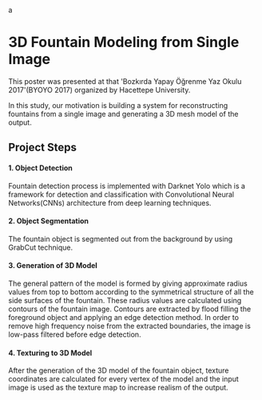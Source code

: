 a                   
# 3D Fountain Modeling from Single Image

This poster was presented at that 'Bozkırda Yapay Öğrenme Yaz Okulu 2017'(BYOYO 2017) organized by Hacettepe University.

In this study, our motivation is building a system for reconstructing fountains from a single image and generating a 3D mesh model of the output.

## Project Steps

#### 1. Object Detection                                                                                                                 
Fountain detection process is implemented with Darknet Yolo which is a framework for detection and classification with Convolutional Neural Networks(CNNs) architecture from deep learning techniques.

#### 2. Object Segmentation                                                                                                              
The fountain object is segmented out from the background by using GrabCut technique.

#### 3. Generation of 3D Model                                                                                                           
The general pattern of the model is formed by giving approximate radius values from top to bottom according to the symmetrical structure of all the side surfaces of the fountain. These radius values are calculated using contours of the fountain image. Contours are extracted by flood filling the foreground object and applying an edge detection method. In order to remove high frequency noise from the extracted boundaries, the image is low-pass filtered before edge detection.

#### 4. Texturing to 3D Model                                                                                                            
After the generation of the 3D model of the fountain object, texture coordinates are calculated for every vertex of the model and the input image is used as the texture map to increase realism of the output.
